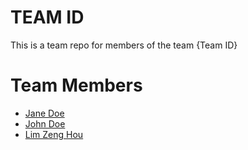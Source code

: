 # TEAM ID
This is a team repo for members of the team {Team ID}

# Team Members
* [Jane Doe](members/janeDoe.md)
* [John Doe](members/johnDoe.md)
* [Lim Zeng Hou](members/zengHou.md)
